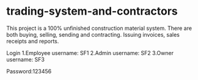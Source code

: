 # trading-system-and-contractors
This project is a 100% unfinished construction material system. There are both buying, selling, sending and contracting. Issuing invoices, sales receipts and reports.

Login 
1.Employee username: SF1
2.Admin username: SF2
3.Owner username: SF3 

Password:123456
